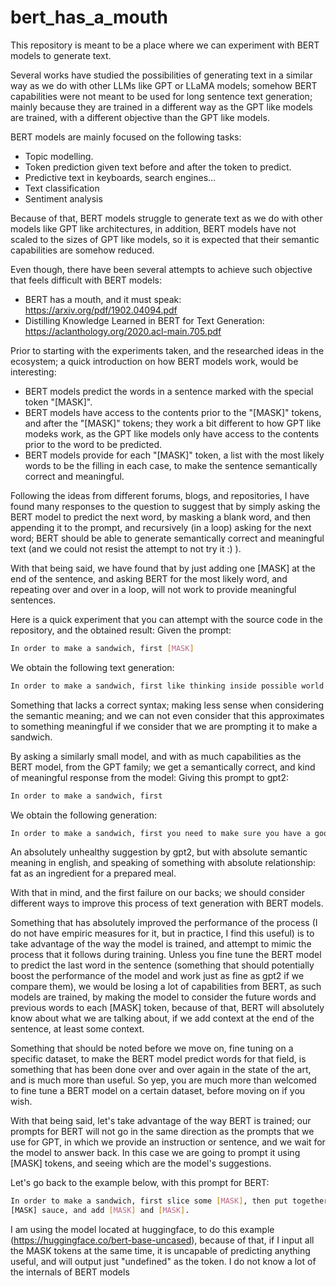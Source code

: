 # bert_has_a_mouth
This repository is meant to be a place where we can experiment with BERT models to generate text.

Several works have studied the possibilities of generating text in a similar way as we do with other
LLMs like GPT or LLaMA models; somehow BERT capabilities were not meant to be used for long sentence
text generation; mainly because they are trained in a different way as the GPT like models are trained,
with a different objective than the GPT like models.

BERT models are mainly focused on the following tasks:
- Topic modelling.
- Token prediction given text before and after the token to predict.
- Predictive text in keyboards, search engines...
- Text classification
- Sentiment analysis

Because of that, BERT models struggle to generate text as we do with other models like GPT like architectures,
in addition, BERT models have not scaled to the sizes of GPT like models, so it is expected that their semantic
capabilities are somehow reduced.

Even though, there have been several attempts to achieve such objective that feels difficult with BERT models:
- BERT has a mouth, and it must speak: https://arxiv.org/pdf/1902.04094.pdf
- Distilling Knowledge Learned in BERT for Text Generation: https://aclanthology.org/2020.acl-main.705.pdf

Prior to starting with the experiments taken, and the researched ideas in the ecosystem; a quick introduction on
how BERT models work, would be interesting:
- BERT models predict the words in a sentence marked with the special token "[MASK]".
- BERT models have access to the contents prior to the "[MASK]" tokens, and after the "[MASK]" tokens; they work a bit different to how GPT
like modeks work, as the GPT like models only have access to the contents prior to the word to be predicted.
- BERT models provide for each "[MASK]" token, a list with the most likely words to be the filling in each case, to make the sentence semantically correct and meaningful.

Following the ideas from different forums, blogs, and repositories, I have found many responses to the question
to suggest that by simply asking the BERT model to predict the next word, by masking a blank word, and then
appending it to the prompt, and recursively (in a loop) asking for the next word; BERT should be able to generate
semantically correct and meaningful text (and we could not resist the attempt to not try it :) ).

With that being said, we have found that by just adding one [MASK] at the end of the sentence, and asking BERT
for the most likely word, and repeating over and over in a loop, will not work to provide meaningful sentences.

Here is a quick experiment that you can attempt with the source code in the repository, and the obtained result:
Given the prompt:
~~~bash
In order to make a sandwich, first [MASK]
~~~

We obtain the following text generation:
~~~bash
In order to make a sandwich, first like thinking inside possible world two work once another right behind missing story me until was cool without deep formation building go on real formation shot line a step gone started lose on too back about strike ring as possible deep pit stop ii begins stopped track hit broke about so until on pulled safe once movement call formation deep port attack song we i went we told o names said was still boy dead of cancer over loose safe standing
~~~

Something that lacks a correct syntax; making less sense when considering the semantic meaning; and we can not even consider that this approximates to something meaningful
if we consider that we are prompting it to make a sandwich.

By asking a similarly small model, and with as much capabilities as the BERT model, from the GPT family; we get a semantically correct, and kind of meaningful response from the model:
Giving this prompt to gpt2:
~~~bash
In order to make a sandwich, first 
~~~

We obtain the following generation:
~~~bash
In order to make a sandwich, first you need to make sure you have a good amount of fat in your sandwich.
~~~

An absolutely unhealthy suggestion by gpt2, but with absolute semantic meaning in english, and speaking of something with absolute relationship: fat as an ingredient for a prepared meal.

With that in mind, and the first failure on our backs; we should consider different ways to improve this process of text generation with BERT models.

Something that has absolutely improved the performance of the process (I do not have empiric measures for it, but in practice, I find this useful) is to take advantage
of the way the model is trained, and attempt to mimic the process that it follows during training. Unless you fine tune the BERT model to predict the last word in the sentence
(something that should potentially boost the performance of the model and work just as fine as gpt2 if we compare them), we would be losing a lot of capabilities from BERT,
as such models are trained, by making the model to consider the future words and previous words to each [MASK] token, because of that, BERT will absolutely know about what we are
talking about, if we add context at the end of the sentence, at least some context.

Something that should be noted before we move on, fine tuning on a specific dataset, to make the BERT model predict words for that field, is something that has been done over
and over again in the state of the art, and is much more than useful. So yep, you are much more than welcomed to fine tune a BERT model on a certain dataset, before moving on if you wish.

With that being said, let's take advantage of the way BERT is trained; our prompts for BERT will not go in the same direction as the prompts that we use for GPT, in which we provide an
instruction or sentence, and we wait for the model to answer back. In this case we are going to prompt it using [MASK] tokens, and seeing which are the model's suggestions.

Let's go back to the example below, with this prompt for BERT:
~~~bash
In order to make a sandwich, first slice some [MASK], then put together [MASK], add [
[MASK] sauce, and add [MASK] and [MASK].
~~~

I am using the model located at huggingface, to do this example (https://huggingface.co/bert-base-uncased), because of that, if I input all the MASK tokens at the same time, it is uncapable
of predicting anything useful, and will output just "undefined" as the token. I do not know a lot of the internals of BERT models
